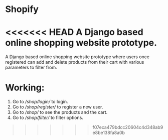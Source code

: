 # Shopify
<<<<<<< HEAD
A Django based online shopping website prototype.
=======
A Django based online shopping website prototype where users once registered can add and delete products from their cart with various parameters to filter from.

# Working:
1. Go to */shop/login/* to login.
2. Go to */shop/register/* to register a new user.
3. Go to */shop/* to see the products and the cart.
4. Go to */shop/filter/* to filter options.
>>>>>>> f07eca479bdcc20604c4d348ab9e8be138fa8a0b
